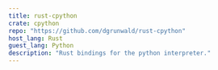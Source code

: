 ```yaml
---
title: rust-cpython
crate: cpython
repo: "https://github.com/dgrunwald/rust-cpython"
host_lang: Rust
guest_lang: Python
description: "Rust bindings for the python interpreter."
---
```

